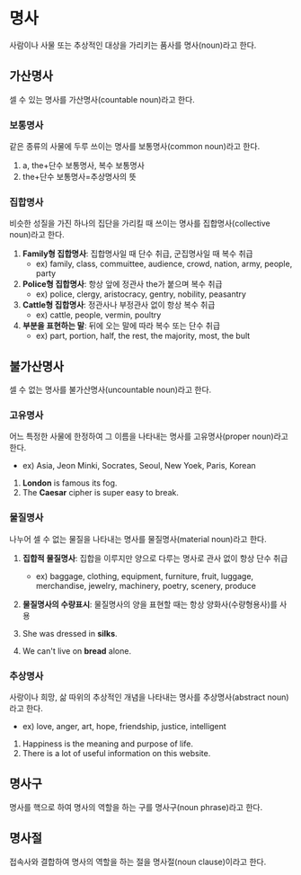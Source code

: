 # 명사
사람이나 사물 또는 추상적인 대상을 가리키는 품사를 명사(noun)라고 한다.


## 가산명사
셀 수 있는 명사를 가산명사(countable noun)라고 한다.

### 보통명사
같은 종류의 사물에 두루 쓰이는 명사를 보통명사(common noun)라고 한다.

1. a, the+단수 보통명사, 복수 보통명사
2. the+단수 보통명사=추상명사의 뜻

### 집합명사
비슷한 성질을 가진 하나의 집단을 가리킬 때 쓰이는 명사를 집합명사(collective noun)라고 한다.

1. <b>Family형 집합명사</b>: 집합명사일 때 단수 취급, 군집명사일 때 복수 취급
   * ex) family, class, commuittee, audience, crowd, nation, army, people, party
2. <b>Police형 집합명사</b>: 항상 앞에 정관사 the가 붙으며 복수 취급
   * ex) police, clergy, aristocracy, gentry, nobility, peasantry 
3. <b>Cattle형 집합명사</b>: 정관사나 부정관사 없이 항상 복수 취급
   * ex) cattle, people, vermin, poultry
4. <b>부분을 표현하는 말</b>: 뒤에 오는 말에 따라 복수 또는 단수 취급
   * ex) part, portion, half, the rest, the majority, most, the bult

## 불가산명사
셀 수 없는 명사를 불가산명사(uncountable noun)라고 한다.

### 고유명사
어느 특정한 사물에 한정하여 그 이름을 나타내는 명사를 고유명사(proper noun)라고 한다.

* ex) Asia, Jeon Minki, Socrates, Seoul, New Yoek, Paris, Korean

1. <b>London</b> is famous its fog. 
2. The <b>Caesar</b> cipher is super easy to break.

### 물질명사
나누어 셀 수 없는 물질을 나타내는 명사를 물질명사(material noun)라고 한다.

1. <b>집합적 물질명사</b>: 집합을 이루지만 양으로 다루는 명사로 관사 없이 항상 단수 취급
    * ex) baggage, clothing, equipment, furniture, fruit, luggage, merchandise, jewelry, machinery, poetry, scenery, produce
2. <b>물질명사의 수량표시</b>: 물질명사의 양을 표현할 때는 항상 양화사(수량형용사)를 사용

1. She was dressed in <b>silks</b>.
2. We can't live on <b>bread</b> alone.

### 추상명사
사랑이나 희망, 삶 따위의 추상적인 개념을 나타내는 명사를 추상명사(abstract noun)라고 한다.

* ex) love, anger, art, hope, friendship, justice, intelligent

1. Happiness is the meaning and purpose of life.
2. There is a lot of useful information on this website.


## 명사구
명사를 핵으로 하여 명사의 역할을 하는 구를 명사구(noun phrase)라고 한다.


## 명사절
접속사와 결합하여 명사의 역할을 하는 절을 명사절(noun clause)이라고 한다.
